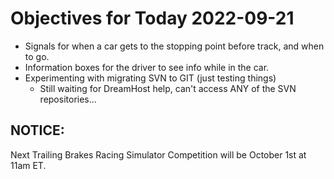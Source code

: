 # Objectives for Today 2022-09-21

- Signals for when a car gets to the stopping point before track, and when to go.
- Information boxes for the driver to see info while in the car.
- Experimenting with migrating SVN to GIT (just testing things)
  - Still waiting for DreamHost help, can't access ANY of the SVN repositories...

## NOTICE:

Next Trailing Brakes Racing Simulator Competition will be October 1st at 11am ET.
